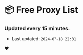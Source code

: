# :package: Free Proxy List
### Updated every 15 minutes.

- Last updated: `2024-07-18 22:31`

:heart:

